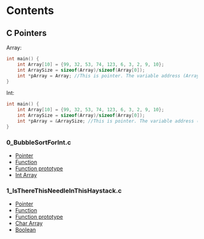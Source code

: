# Contents

## C Pointers

Array:

```c
int main() {
    int Array[10] = {99, 32, 53, 74, 123, 6, 3, 2, 9, 10};
    int ArraySize = sizeof(Array)/sizeof(Array[0]);
    int *pArray = Array; //This is pointer. The variable address (Array's address) is kept in this variable.
}
```

Int:

```c
int main() {
    int Array[10] = {99, 32, 53, 74, 123, 6, 3, 2, 9, 10};
    int ArraySize = sizeof(Array)/sizeof(Array[0]);
    int *pArray = &ArraySize; //This is pointer. The variable address (Array's address) is kept in this variable.
}
```

### 0_BubbleSortForInt.c
* [Pointer](https://github.com/aefecoban/examples/blob/ce3948c3c415a6cb556106a25e38921beedb395f/beginner/c/0_BubbleSortForInt.c#L11)
* [Function](https://github.com/aefecoban/examples/blob/ce3948c3c415a6cb556106a25e38921beedb395f/beginner/c/0_BubbleSortForInt.c#L20-L56)
* [Function prototype](https://github.com/aefecoban/examples/blob/ce3948c3c415a6cb556106a25e38921beedb395f/beginner/c/0_BubbleSortForInt.c#L4-L5)
* [Int Array](https://github.com/aefecoban/examples/blob/ce3948c3c415a6cb556106a25e38921beedb395f/beginner/c/0_BubbleSortForInt.c#L9)

### 1_IsThereThisNeedleInThisHaystack.c
* [Pointer](https://github.com/aefecoban/examples/blob/14cf2a642304f56d30c2a02629dbff616e1fb416/beginner/c/1_IsThereThisNeedleInThisHaystack.c#L33-L42)
* [Function](https://github.com/aefecoban/examples/blob/14cf2a642304f56d30c2a02629dbff616e1fb416/beginner/c/1_IsThereThisNeedleInThisHaystack.c#L53)
* [Function prototype](https://github.com/aefecoban/examples/blob/14cf2a642304f56d30c2a02629dbff616e1fb416/beginner/c/1_IsThereThisNeedleInThisHaystack.c#L5)
* [Char Array](https://github.com/aefecoban/examples/blob/14cf2a642304f56d30c2a02629dbff616e1fb416/beginner/c/1_IsThereThisNeedleInThisHaystack.c#L9-L10)
* [Boolean](https://github.com/aefecoban/examples/blob/14cf2a642304f56d30c2a02629dbff616e1fb416/beginner/c/1_IsThereThisNeedleInThisHaystack.c#L3)
